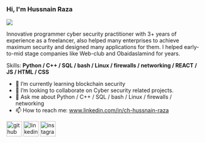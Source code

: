 ### Hi, I'm Hussnain Raza
![](https://media-exp1.licdn.com/dms/image/C4D16AQGQ9I2Xp3yTdw/profile-displaybackgroundimage-shrink_350_1400/0/1659974422608?e=1669852800&v=beta&t=87eun8dwUQhtpFAbhf5rjI99OWReLALj_IbAgKdAcdY)

Innovative programmer cyber security practitioner with 3+ years of experience as a freelancer, also helped many enterprises to achieve maximum security and designed many applications for them. I helped early-to-mid stage companies like Web-club and Obaidaslamind for years.

Skills: **Python / C++ / SQL / bash / Linux / firewalls / networking / REACT / JS / HTML / CSS**

- 🌱 I’m currently learning blockchain security 
- 👯 I’m looking to collaborate on Cyber security related projects. 
- 💬 Ask me about Python / C++ / SQL / bash / Linux / firewalls / networking  
- 📫 How to reach me: www.linkedin.com/in/ch-hussnain-raza 


[<img src='https://cdn.jsdelivr.net/npm/simple-icons@3.0.1/icons/github.svg' alt='github' height='40'>](https://github.com/Zwitter-0)  [<img src='https://cdn.jsdelivr.net/npm/simple-icons@3.0.1/icons/linkedin.svg' alt='linkedin' height='40'>](https://www.linkedin.com/in/www.linkedin.com/in/ch-hussnain-raza/)  [<img src='https://cdn.jsdelivr.net/npm/simple-icons@3.0.1/icons/instagram.svg' alt='instagram' height='40'>](https://www.instagram.com/i.hussnainch/)  

